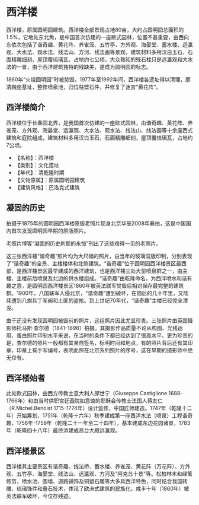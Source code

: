 # 西洋楼

西洋楼，原属圆明园建筑。西洋楼全部景观占地80亩，大约占圆明园总面积的1.5%，它地处东北角，是中国首次仿建的一座欧式园林，位置不甚重要，由西向东依次包括了谐奇趣、黄花阵、养雀笼、五竹亭、方外观、海晏堂、蓄水楼、远瀛观、大水法、观水法、线法山、方河、线法画等景观，建筑材料多用汉白玉石，石面精雕细刻、屋顶覆琉璃瓦、占地约七公顷。大众熟知的残石柱只是远瀛观和大水法的一景，由于西洋建筑独特的残缺美，遂成为圆明园的标志。

1860年“火烧圆明园”时被焚毁。1977年至1992年间，西洋楼各遗址得以清理，廓清殿座基址，整修喷泉池，归位柱壁石件，并修复了迷宫“黄花阵”。

## 西洋楼简介

西洋楼位于长春园北界，是我国首次仿建的一座欧式园林，由谐奇趣、黄花阵、养雀笼、方外观、海晏堂、远瀛观、大水法、观水法、线法山、线法画等十余座西式建筑和庭院组成，建筑材料多用汉白玉石，石面精雕细刻，屋顶覆琉璃瓦，占地约7公顷。

- 【名称】：西洋楼
- 【类别】：文化遗址
- 【年代】：清乾隆时期
- 【文物原属】：原属圆明园建筑
- 【建筑风格】：巴洛克式建筑

## 凝固的历史

拍摄于1875年的圆明园西洋楼原版老照片现身北京华辰2008年春拍，这是中国国内首次发现圆明园早期的原版照片。

老照片博客“凝固的历史刹那的永恒”刊出了这些难得一见的老照片。

这三张西洋楼“谐奇趣”照片均为大尺幅的照片，由当年的玻璃湿版印制，分别表现了“谐奇趣”的全景、主楼楼体和北侧建筑。“谐奇趣”位于圆明园西洋楼景区最西部，是西洋楼景区最早建成的西洋建筑，也是西洋楼三处大型喷泉群之一，由主楼、主楼前后喷泉及北边的供水楼组成。“谐奇趣”由乾隆命名，为西洋喷水和谐有趣之意，是圆明园西洋楼景区1860年被英法联军焚毁后相对保存最完整的建筑群。1900年，八国联军入侵北京，“谐奇趣”遭到破坏，在随后的几十年里，又陆续遭到八旗兵丁军阀和土匪的盗抢。到上世纪70年代，“谐奇趣”主楼已经完全湮没。

由于还没有发现圆明园被毁前的照片，这组照片因此尤显珍贵。三张照片由英国摄影师托马斯·查尔德（1841-1898）拍摄。其摄影作品质量不论从构图、光线运用、蛋白照片印制水平来说，在当时的条件下都已经达到了很高水平。更为珍贵的是，查尔德的照片一般都有其亲自签名，标明时间和地点，有的照片背后还有其印章，印章上有手写编号，表明此照在北京系列照片的序号，这在早期的摄影师中绝无仅有。

## 西洋楼始者

此处欧式园林，由西方传教士意大利人郎世宁（Giuseppe Castiglione 1688-1766年）和由当时供职宫廷画院如意馆的耶稣会传教士法国人蒋友仁（R.Michel.Benoist 1715-1774年）设计监修，中国匠师建造。1747年（乾隆十二年）开始筹划，1751年（乾隆十六年）秋季建成第一座西洋水法（喷泉）工程谐奇趣，1756年-1759年（乾隆二十一年至二十四年），基本建成东边花园诸景，1783年（乾隆四十八年）最终添建成高台大殿远瀛观。

## 西洋楼景区

西洋楼其主要景区有谐奇趣、线法桥、蓄水楼、养雀笼、黄花阵（万花阵）、方外观、五竹亭、海晏堂、线法山、远瀛观、方河及"阿克苏十景"等。松柏林木和绿篱修剪，喷水池、围墙、道路铺饰及铜塑石雕等大多具西洋特色，同时结合我国砖雕、琉璃饰件和叠石技术，体现了欧洲式建筑的民族化。咸丰十年（1860年）被英法联军破坏，今仅存残迹。